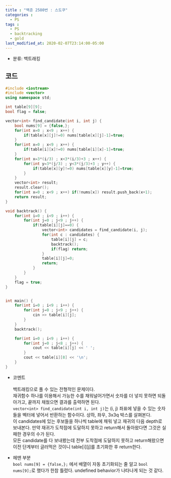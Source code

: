 ```yaml
---
title : "백준 2580번 : 스도쿠"
categories : 
  - PS
tags :
  - PS
  - backtracking
  - gold
last_modified_at: 2020-02-07T23:14:00-05:00
---
```


- 분류: 백트래킹

## 코드
```cpp
#include <iostream>
#include <vector>
using namespace std;

int table[9][9];
bool flag = false;

vector<int> find_candidate(int i, int j) {
    bool nums[9] = {false,};
    for(int x=0 ; x<9 ; x++) {
        if(table[x][j]!=0) nums[table[x][j]-1]=true;
    }
    for(int x=0 ; x<9 ; x++) {
        if(table[i][x]!=0) nums[table[i][x]-1]=true;
    }
    for(int x=3*(i/3) ; x<3*(i/3)+3 ; x++) {
        for(int y=3*(j/3) ; y<3*(j/3)+3 ; y++) {
            if(table[x][y]!=0) nums[table[x][y]-1]=true;
        }
    }
    vector<int> result;
    result.clear();
    for(int x=0 ; x<9 ; x++) if(!nums[x]) result.push_back(x+1);
    return result;
}

void backtrack() {
    for(int i=0 ; i<9 ; i++) {
        for(int j=0 ; j<9 ; j++) {
            if(table[i][j]==0) {
                vector<int> candidates = find_candidate(i, j);
                for(int c : candidates) {
                    table[i][j] = c;
                    backtrack();
                    if(flag) return;
                }
                table[i][j]=0;
                return;
            }
        }
    }
    flag = true;
}


int main() {
    for(int i=0 ; i<9 ; i++) {
        for(int j=0 ; j<9 ; j++) {
            cin >> table[i][j];
        }
    }
    backtrack();

    for(int i=0 ; i<9 ; i++) {
        for(int j=0 ; j<8 ; j++) {
            cout << table[i][j] << ' ';
        }
        cout << table[i][8] << '\n';
    }
}
```
- 코멘트<br /><br />
백트래킹으로 풀 수 있는 전형적인 문제이다.<br />
재귀함수 하나를 이용해서 가능한 수를 채워널어가면서 숫자를 더 넣지 못하면 되돌아가고, 끝까지 채웠으면 결과를 출력하면 된다.<br />
```vector<int> find_candidate(int i, int j)```는 (i, j) 좌표에 넣을 수 있는 숫자들을 벡터에 넣어서 반환하는 함수이다. 상하, 좌우, 3x3q 박스를 살펴본다.<br />
이 candidates에 있는 후보들을 하나씩 table에 채워 넣고 재귀의 다음 depth로 보내본다. 만약 재귀가 도착점에 도달하지 못하고 return해서 돌아왔다면 그것은 실패한 경우의 수가 된다.<br />
모든 candidate를 다 보내봤는데 전부 도착점에 도달하지 못하고 return해왔으면 이전 단계부터 글러먹은 것이니 table[i][j]를 초기화한 후 return한다.<br />


- 헤맨 부분<br />
```bool nums[9] = {false,};``` 에서 배열이 자동 초기화되는 줄 알고 ```bool nums[9];```로 했다가 한참 틀렸다. undefined behavior가 나타나게 되는 것 같다.
